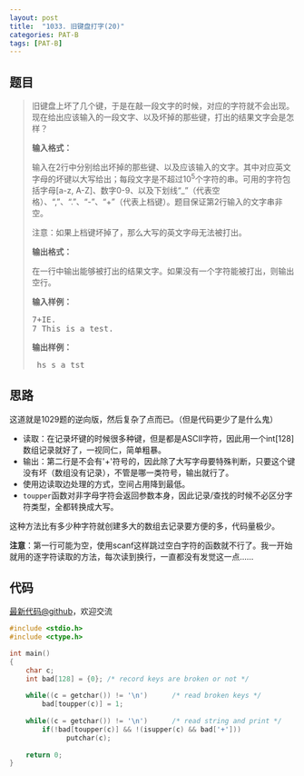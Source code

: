 ```yaml
---
layout: post
title:  "1033. 旧键盘打字(20)"
categories: PAT-B
tags: [PAT-B]
---
```

## 题目

> <div id="problemContent">
> <p>
> 旧键盘上坏了几个键，于是在敲一段文字的时候，对应的字符就不会出现。现在给出应该输入的一段文字、以及坏掉的那些键，打出的结果文字会是怎样？
> </p>
> <p><b>
> 输入格式：
> </b></p>
> <p>输入在2行中分别给出坏掉的那些键、以及应该输入的文字。其中对应英文字母的坏键以大写给出；每段文字是不超过10<sup>5</sup>个字符的串。可用的字符包括字母[a-z, A-Z]、数字0-9、以及下划线“_”（代表空格）、“,”、“.”、“-”、“+”（代表上档键）。题目保证第2行输入的文字串非空。
> </p>
> <p>注意：如果上档键坏掉了，那么大写的英文字母无法被打出。
> 
> <p><b>
> 输出格式：
> </b></p>
> <p>
> 在一行中输出能够被打出的结果文字。如果没有一个字符能被打出，则输出空行。</p>
> <b>输入样例：</b><pre>
> 7+IE.
> 7_This_is_a_test.
> </pre>
> <b>输出样例：</b><pre>
> _hs_s_a_tst
> </pre>
> </p></div>

## 思路

这道就是1029题的逆向版，然后复杂了点而已。（但是代码更少了是什么鬼）

- 读取：在记录坏键的时候很多种键，但是都是ASCII字符，因此用一个int[128]数组记录就好了，一视同仁，简单粗暴。
- 输出：第二行是不会有'+'符号的，因此除了大写字母要特殊判断，只要这个键没有坏（数组没有记录），不管是哪一类符号，输出就行了。
- 使用边读取边处理的方式，空间占用降到最低。
- `toupper`函数对非字母字符会返回参数本身，因此记录/查找的时候不必区分字符类型，全都转换成大写。

这种方法比有多少种字符就创建多大的数组去记录要方便的多，代码量极少。

**注意**：第一行可能为空，使用scanf这样跳过空白字符的函数就不行了。我一开始就用的逐字符读取的方法，每次读到换行，一直都没有发觉这一点……

## 代码

[最新代码@github](https://github.com/OliverLew/PAT/blob/master/PATBasic/1033.c)，欢迎交流
```c
#include <stdio.h>
#include <ctype.h>

int main()
{
    char c;
    int bad[128] = {0}; /* record keys are broken or not */
    
    while((c = getchar()) != '\n')      /* read broken keys */
        bad[toupper(c)] = 1;
    
    while((c = getchar()) != '\n')      /* read string and print */
        if(!bad[toupper(c)] && !(isupper(c) && bad['+']))
              putchar(c);
    
    return 0;
}

```